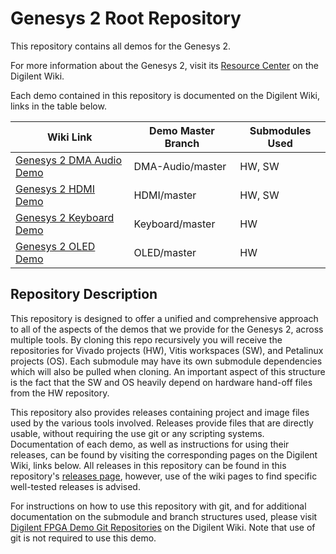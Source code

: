 # Genesys 2 Root Repository

This repository contains all demos for the Genesys 2.

For more information about the Genesys 2, visit its [Resource Center](https://digilent.com/reference/programmable-logic/genesys-2/start) on the Digilent Wiki.

Each demo contained in this repository is documented on the Digilent Wiki, links in the table below.

| Wiki Link | Demo Master Branch | Submodules Used |
|-----------|--------------------|-----------------|
| [Genesys 2 DMA Audio Demo](https://digilent.com/reference/programmable-logic/genesys-2/demos/dma-audio) | DMA-Audio/master  | HW, SW |
| [Genesys 2 HDMI Demo](https://digilent.com/reference/programmable-logic/genesys-2/demos/hdmi) | HDMI/master  | HW, SW |
| [Genesys 2 Keyboard Demo](https://digilent.com/reference/programmable-logic/genesys-2/demos/keyboard) | Keyboard/master  | HW |
| [Genesys 2 OLED Demo](https://digilent.com/reference/programmable-logic/genesys-2/demos/oled) | OLED/master  | HW |


## Repository Description

This repository is designed to offer a unified and comprehensive approach to all of the aspects of the demos that we provide for the Genesys 2, across multiple tools. By cloning this repo recursively you will receive the repositories for Vivado projects (HW), Vitis workspaces (SW), and Petalinux projects (OS). Each submodule may have its own submodule dependencies which will also be pulled when cloning. An important aspect of this structure is the fact that the SW and OS heavily depend on hardware hand-off files from the HW repository.

This repository also provides releases containing project and image files used by the various tools involved. Releases provide files that are directly usable, without requiring the use git or any scripting systems. Documentation of each demo, as well as instructions for using their releases, can be found by visiting the corresponding pages on the Digilent Wiki, links below. All releases in this repository can be found in this repository's [releases page](https://github.com/Digilent/Genesys-2/releases), however, use of the wiki pages to find specific well-tested releases is advised.

For instructions on how to use this repository with git, and for additional documentation on the submodule and branch structures used, please visit [Digilent FPGA Demo Git Repositories](https://reference.digilentinc.com/reference/programmable-logic/documents/git) on the Digilent Wiki. Note that use of git is not required to use this demo.

